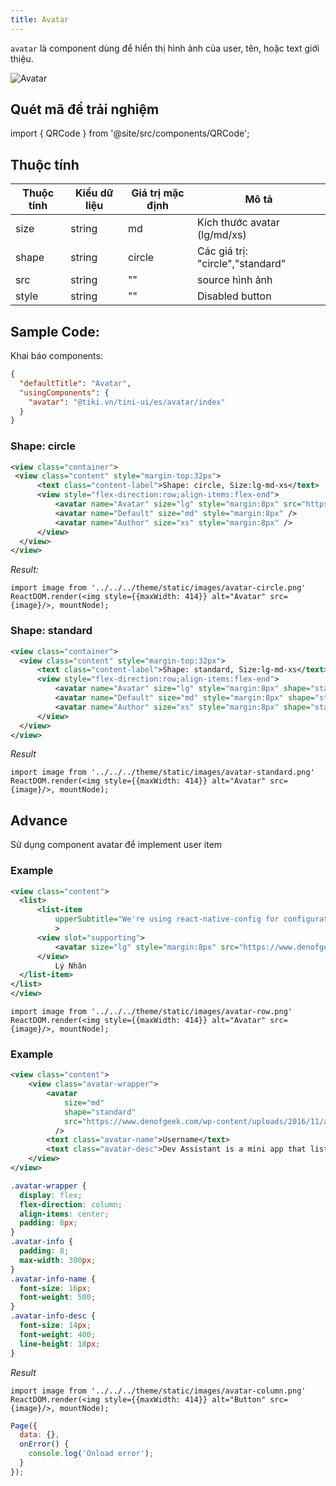 ```yaml
---
title: Avatar
---
```


`avatar` là component dùng để hiển thị hình ảnh của user, tên, hoặc text giới thiệu.

<img alt="Avatar" src="/img/avatar-full.png"/>

## Quét mã để trải nghiệm

import { QRCode } from '@site/src/components/QRCode';

<QRCode page="pages/component/advance/navigation/avatar/index" />

## Thuộc tính 

| Thuộc tính  | Kiểu dữ liệu    | Giá trị mặc định | Mô tả                      |
| -------- | ------ | ------------- | -------------------------------- |
| size     | string | md            | Kích thước avatar (lg/md/xs)     |
| shape    | string | circle        | Các giá trị: "circle","standard" |
| src      | string | ""            | source hình ảnh                  |
| style    | string | ""            | Disabled button                  |

## Sample Code:

Khai báo components:

```json
{
  "defaultTitle": "Avatar",
  "usingComponents": {
    "avatar": "@tiki.vn/tini-ui/es/avatar/index"
  }
}
```

### Shape: circle

```xml title=index.txml
<view class="container">
 <view class="content" style="margin-top:32px">
      <text class="content-label">Shape: circle, Size:lg-md-xs</text>
      <view style="flex-direction:row;align-items:flex-end">
          <avatar name="Avatar" size="lg" style="margin:8px" src="https://www.denofgeek.com/wp-content/uploads/2016/11/avatar-sequel.jpg"/>
          <avatar name="Default" size="md" style="margin:8px" />
          <avatar name="Author" size="xs" style="margin:8px" />
      </view>
  </view>
</view>
```

_Result:_

```__react
import image from '../../../theme/static/images/avatar-circle.png'
ReactDOM.render(<img style={{maxWidth: 414}} alt="Avatar" src={image}/>, mountNode);
```

### Shape: standard

```xml title=index.txml
<view class="container">
  <view class="content" style="margin-top:32px">
      <text class="content-label">Shape: standard, Size:lg-md-xs</text>
      <view style="flex-direction:row;align-items:flex-end">
          <avatar name="Avatar" size="lg" style="margin:8px" shape="standard" src="https://www.denofgeek.com/wp-content/uploads/2016/11/avatar-sequel.jpg"/>
          <avatar name="Default" size="md" style="margin:8px" shape="standard"/>
          <avatar name="Author" size="xs" style="margin:8px" shape="standard"/>
      </view>
  </view>
</view>
```

_Result_

```__react
import image from '../../../theme/static/images/avatar-standard.png'
ReactDOM.render(<img style={{maxWidth: 414}} alt="Avatar" src={image}/>, mountNode);
```

## Advance

Sử dụng component avatar để implement user item

### Example

```xml title=index.tcss
<view class="content">
  <list>
      <list-item
          upperSubtitle="We're using react-native-config for configuration, so to make android work with config we need to add below line to android/app/build.gradle"
          >
      <view slot="supporting">
          <avatar size="lg" style="margin:8px" src="https://www.denofgeek.com/wp-content/uploads/2016/11/avatar-sequel.jpg"/>
      </view>
          Lý Nhân
  </list-item>
</list>
</view>
```

```__react
import image from '../../../theme/static/images/avatar-row.png'
ReactDOM.render(<img style={{maxWidth: 414}} alt="Avatar" src={image}/>, mountNode);
```

### Example

```xml title=index.tcss
<view class="content">
    <view class="avatar-wrapper">
        <avatar
            size="md"
            shape="standard"
            src="https://www.denofgeek.com/wp-content/uploads/2016/11/avatar-sequel.jpg"
          />
        <text class="avatar-name">Username</text>
        <text class="avatar-desc">Dev Assistant is a mini app that lists all mini apps of a developer which are build on tiki-studio</text>
    </view>
</view>
```

```css title=index.tcss
.avatar-wrapper {
  display: flex;
  flex-direction: column;
  align-items: center;
  padding: 8px;
}
.avatar-info {
  padding: 8;
  max-width: 300px;
}
.avatar-info-name {
  font-size: 16px;
  font-weight: 500;
}
.avatar-info-desc {
  font-size: 14px;
  font-weight: 400;
  line-height: 18px;
}
```

_Result_

```__react
import image from '../../../theme/static/images/avatar-column.png'
ReactDOM.render(<img style={{maxWidth: 414}} alt="Button" src={image}/>, mountNode);
```

```js title=index.js
Page({
  data: {},
  onError() {
    console.log('Onload error');
  }
});
```
